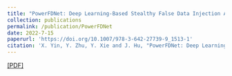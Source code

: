```yaml
---
title: "PowerFDNet: Deep Learning-Based Stealthy False Data Injection Attack Detection for AC-model Transmission Systems"
collection: publications
permalink: /publication/PowerFDNet
date: 2022-7-15
paperurl: 'https://doi.org/10.1007/978-3-642-27739-9_1513-1'
citation: 'X. Yin, Y. Zhu, Y. Xie and J. Hu, "PowerFDNet: Deep Learning-Based Stealthy False Data Injection Attack Detection for AC-Model Transmission Systems," in IEEE Open Journal of the Computer Society, vol. 3, pp. 149-161, 2022.'
---
```

[[PDF]](https://HubYZ.github.io/files/PowerFDNet.pdf)
